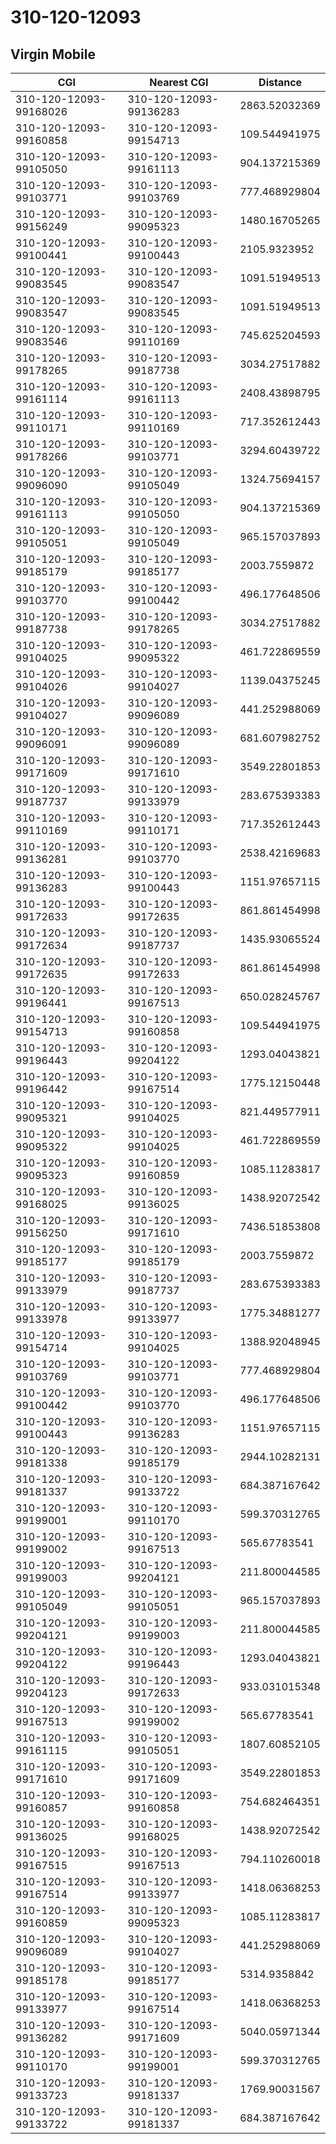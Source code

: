 # 310-120-12093
## Virgin Mobile


| CGI | Nearest CGI | Distance |
|-----|-------------|----------|
| 310-120-12093-99168026 | 310-120-12093-99136283 | 2863.52032369 |
| 310-120-12093-99160858 | 310-120-12093-99154713 | 109.544941975 |
| 310-120-12093-99105050 | 310-120-12093-99161113 | 904.137215369 |
| 310-120-12093-99103771 | 310-120-12093-99103769 | 777.468929804 |
| 310-120-12093-99156249 | 310-120-12093-99095323 | 1480.16705265 |
| 310-120-12093-99100441 | 310-120-12093-99100443 | 2105.9323952 |
| 310-120-12093-99083545 | 310-120-12093-99083547 | 1091.51949513 |
| 310-120-12093-99083547 | 310-120-12093-99083545 | 1091.51949513 |
| 310-120-12093-99083546 | 310-120-12093-99110169 | 745.625204593 |
| 310-120-12093-99178265 | 310-120-12093-99187738 | 3034.27517882 |
| 310-120-12093-99161114 | 310-120-12093-99161113 | 2408.43898795 |
| 310-120-12093-99110171 | 310-120-12093-99110169 | 717.352612443 |
| 310-120-12093-99178266 | 310-120-12093-99103771 | 3294.60439722 |
| 310-120-12093-99096090 | 310-120-12093-99105049 | 1324.75694157 |
| 310-120-12093-99161113 | 310-120-12093-99105050 | 904.137215369 |
| 310-120-12093-99105051 | 310-120-12093-99105049 | 965.157037893 |
| 310-120-12093-99185179 | 310-120-12093-99185177 | 2003.7559872 |
| 310-120-12093-99103770 | 310-120-12093-99100442 | 496.177648506 |
| 310-120-12093-99187738 | 310-120-12093-99178265 | 3034.27517882 |
| 310-120-12093-99104025 | 310-120-12093-99095322 | 461.722869559 |
| 310-120-12093-99104026 | 310-120-12093-99104027 | 1139.04375245 |
| 310-120-12093-99104027 | 310-120-12093-99096089 | 441.252988069 |
| 310-120-12093-99096091 | 310-120-12093-99096089 | 681.607982752 |
| 310-120-12093-99171609 | 310-120-12093-99171610 | 3549.22801853 |
| 310-120-12093-99187737 | 310-120-12093-99133979 | 283.675393383 |
| 310-120-12093-99110169 | 310-120-12093-99110171 | 717.352612443 |
| 310-120-12093-99136281 | 310-120-12093-99103770 | 2538.42169683 |
| 310-120-12093-99136283 | 310-120-12093-99100443 | 1151.97657115 |
| 310-120-12093-99172633 | 310-120-12093-99172635 | 861.861454998 |
| 310-120-12093-99172634 | 310-120-12093-99187737 | 1435.93065524 |
| 310-120-12093-99172635 | 310-120-12093-99172633 | 861.861454998 |
| 310-120-12093-99196441 | 310-120-12093-99167513 | 650.028245767 |
| 310-120-12093-99154713 | 310-120-12093-99160858 | 109.544941975 |
| 310-120-12093-99196443 | 310-120-12093-99204122 | 1293.04043821 |
| 310-120-12093-99196442 | 310-120-12093-99167514 | 1775.12150448 |
| 310-120-12093-99095321 | 310-120-12093-99104025 | 821.449577911 |
| 310-120-12093-99095322 | 310-120-12093-99104025 | 461.722869559 |
| 310-120-12093-99095323 | 310-120-12093-99160859 | 1085.11283817 |
| 310-120-12093-99168025 | 310-120-12093-99136025 | 1438.92072542 |
| 310-120-12093-99156250 | 310-120-12093-99171610 | 7436.51853808 |
| 310-120-12093-99185177 | 310-120-12093-99185179 | 2003.7559872 |
| 310-120-12093-99133979 | 310-120-12093-99187737 | 283.675393383 |
| 310-120-12093-99133978 | 310-120-12093-99133977 | 1775.34881277 |
| 310-120-12093-99154714 | 310-120-12093-99104025 | 1388.92048945 |
| 310-120-12093-99103769 | 310-120-12093-99103771 | 777.468929804 |
| 310-120-12093-99100442 | 310-120-12093-99103770 | 496.177648506 |
| 310-120-12093-99100443 | 310-120-12093-99136283 | 1151.97657115 |
| 310-120-12093-99181338 | 310-120-12093-99185179 | 2944.10282131 |
| 310-120-12093-99181337 | 310-120-12093-99133722 | 684.387167642 |
| 310-120-12093-99199001 | 310-120-12093-99110170 | 599.370312765 |
| 310-120-12093-99199002 | 310-120-12093-99167513 | 565.67783541 |
| 310-120-12093-99199003 | 310-120-12093-99204121 | 211.800044585 |
| 310-120-12093-99105049 | 310-120-12093-99105051 | 965.157037893 |
| 310-120-12093-99204121 | 310-120-12093-99199003 | 211.800044585 |
| 310-120-12093-99204122 | 310-120-12093-99196443 | 1293.04043821 |
| 310-120-12093-99204123 | 310-120-12093-99172633 | 933.031015348 |
| 310-120-12093-99167513 | 310-120-12093-99199002 | 565.67783541 |
| 310-120-12093-99161115 | 310-120-12093-99105051 | 1807.60852105 |
| 310-120-12093-99171610 | 310-120-12093-99171609 | 3549.22801853 |
| 310-120-12093-99160857 | 310-120-12093-99160858 | 754.682464351 |
| 310-120-12093-99136025 | 310-120-12093-99168025 | 1438.92072542 |
| 310-120-12093-99167515 | 310-120-12093-99167513 | 794.110260018 |
| 310-120-12093-99167514 | 310-120-12093-99133977 | 1418.06368253 |
| 310-120-12093-99160859 | 310-120-12093-99095323 | 1085.11283817 |
| 310-120-12093-99096089 | 310-120-12093-99104027 | 441.252988069 |
| 310-120-12093-99185178 | 310-120-12093-99185177 | 5314.9358842 |
| 310-120-12093-99133977 | 310-120-12093-99167514 | 1418.06368253 |
| 310-120-12093-99136282 | 310-120-12093-99171609 | 5040.05971344 |
| 310-120-12093-99110170 | 310-120-12093-99199001 | 599.370312765 |
| 310-120-12093-99133723 | 310-120-12093-99181337 | 1769.90031567 |
| 310-120-12093-99133722 | 310-120-12093-99181337 | 684.387167642 |
